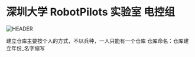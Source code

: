 # 深圳大学 RobotPilots 实验室 电控组
![HEADER](https://github.com/rp2023EC/.github/blob/main/profile/src/header.png)

建立仓库主要按个人的方式，不以兵种，一人只能有一个仓库
仓库命名：仓库建立年份_名字缩写
